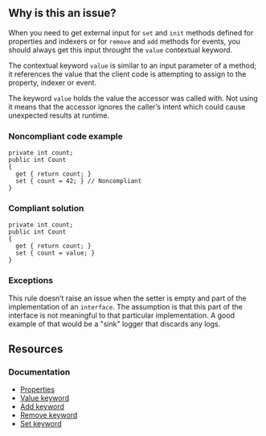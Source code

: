 ## Why is this an issue?
 
When you need to get external input for `set` and `init` methods defined for properties and indexers or for `remove` and `add` methods for events, you should always get this input throught the `value` contextual keyword.
 
The contextual keyword `value` is similar to an input parameter of a method; it references the value that the client code is attempting to assign to the property, indexer or event.
 
The keyword `value` holds the value the accessor was called with. Not using it means that the accessor ignores the caller’s intent which could cause unexpected results at runtime.
 
### Noncompliant code example

    private int count;
    public int Count
    {
      get { return count; }
      set { count = 42; } // Noncompliant
    }

### Compliant solution

    private int count;
    public int Count
    {
      get { return count; }
      set { count = value; }
    }

### Exceptions
 
This rule doesn’t raise an issue when the setter is empty and part of the implementation of an `interface`. The assumption is that this part of the interface is not meaningful to that particular implementation. A good example of that would be a "sink" logger that discards any logs.
 
## Resources
 
### Documentation
 
- [Properties](https://learn.microsoft.com/en-us/dotnet/csharp/programming-guide/classes-and-structs/properties)
- [Value keyword](https://learn.microsoft.com/en-us/dotnet/csharp/language-reference/keywords/value)
- [Add keyword](https://learn.microsoft.com/en-us/dotnet/csharp/language-reference/keywords/add)
- [Remove keyword](https://learn.microsoft.com/en-us/dotnet/csharp/language-reference/keywords/remove)
- [Set keyword](https://learn.microsoft.com/en-us/dotnet/csharp/language-reference/keywords/set)